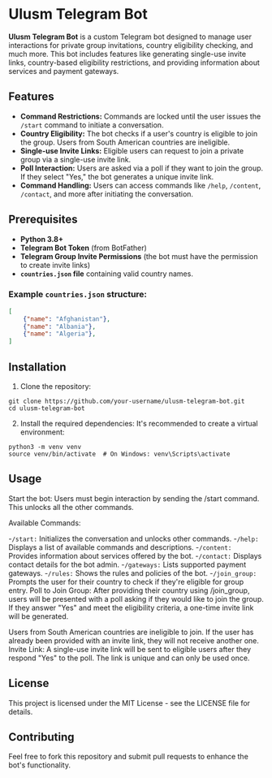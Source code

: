 # Ulusm Telegram Bot

**Ulusm Telegram Bot** is a custom Telegram bot designed to manage user interactions for private group invitations, country eligibility checking, and much more. This bot includes features like generating single-use invite links, country-based eligibility restrictions, and providing information about services and payment gateways.

## Features

- **Command Restrictions:** Commands are locked until the user issues the `/start` command to initiate a conversation.
- **Country Eligibility:** The bot checks if a user's country is eligible to join the group. Users from South American countries are ineligible.
- **Single-use Invite Links:** Eligible users can request to join a private group via a single-use invite link.
- **Poll Interaction:** Users are asked via a poll if they want to join the group. If they select "Yes," the bot generates a unique invite link.
- **Command Handling:** Users can access commands like `/help`, `/content`, `/contact`, and more after initiating the conversation.

## Prerequisites

- **Python 3.8+**
- **Telegram Bot Token** (from BotFather)
- **Telegram Group Invite Permissions** (the bot must have the permission to create invite links)
- **`countries.json` file** containing valid country names.

### Example `countries.json` structure:
```json
[
    {"name": "Afghanistan"},
    {"name": "Albania"},
    {"name": "Algeria"},
]
```

## Installation

1. Clone the repository:

```
git clone https://github.com/your-username/ulusm-telegram-bot.git
cd ulusm-telegram-bot

```
2. Install the required dependencies: It's recommended to create a virtual environment:

```
python3 -m venv venv
source venv/bin/activate  # On Windows: venv\Scripts\activate

```

## Usage

Start the bot: Users must begin interaction by sending the /start command. This unlocks all the other commands.

Available Commands:

-`/start:` Initializes the conversation and unlocks other commands.
-`/help:` Displays a list of available commands and descriptions.
-`/content: `Provides information about services offered by the bot.
-`/contact:` Displays contact details for the bot admin.
-`/gateways:` Lists supported payment gateways.
-`/rules:` Shows the rules and policies of the bot.
-`/join_group:` Prompts the user for their country to check if they're eligible for group entry.
Poll to Join Group: After providing their country using /join_group, users will be presented with a poll asking if they would like to join the group. If they answer "Yes" and meet the eligibility criteria, a one-time invite link will be generated.

Users from South American countries are ineligible to join.
If the user has already been provided with an invite link, they will not receive another one.
Invite Link: A single-use invite link will be sent to eligible users after they respond "Yes" to the poll. The link is unique and can only be used once.


## License
This project is licensed under the MIT License - see the LICENSE file for details.

## Contributing
Feel free to fork this repository and submit pull requests to enhance the bot's functionality.


